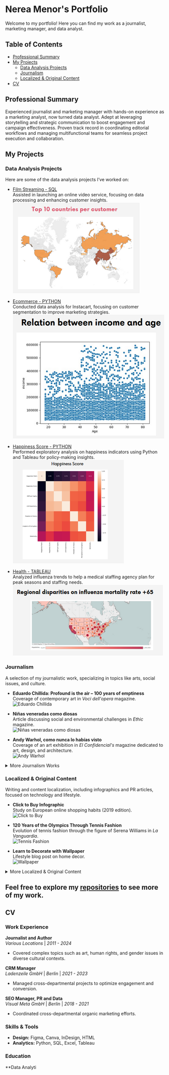 # Nerea Menor's Portfolio

Welcome to my portfolio! Here you can find my work as a journalist, marketing manager, and data analyst.

## Table of Contents

- [Professional Summary](#professional-summary)
- [My Projects](#my-projects)
  - [Data Analysis Projects](#data-analysis-projects)
  - [Journalism](#journalism)
  - [Localized & Original Content](#localized--original-content)
- [CV](#cv)

## Professional Summary

Experienced journalist and marketing manager with hands-on experience as a marketing analyst, now turned data analyst. Adept at leveraging storytelling and strategic communication to boost engagement and campaign effectiveness. Proven track record in coordinating editorial workflows and managing multifunctional teams for seamless project execution and collaboration.

## My Projects

### Data Analysis Projects

Here are some of the data analysis projects I’ve worked on:

- [Film Streaming - SQL](https://github.com/NereaMe/launchstrategy_SQL)  
  Assisted in launching an online video service, focusing on data processing and enhancing customer insights.  
  ![Film Streaming](images/1-filmsql.PNG)

- [Ecommerce - PYTHON](https://github.com/NereaMe/Ecommerce_python/)  
  Conducted data analysis for Instacart, focusing on customer segmentation to improve marketing strategies.  
  ![Ecommerce Python](images/2-ecommerce_python.PNG)

- [Happiness Score - PYTHON](https://github.com/NereaMe/HappinessScore_python)  
  Performed exploratory analysis on happiness indicators using Python and Tableau for policy-making insights.  
  ![Happiness Score](images/3-happines_score_python.PNG)

- [Health - TABLEAU](https://github.com/NereaMe/health_tableau)  
  Analyzed influenza trends to help a medical staffing agency plan for peak seasons and staffing needs.  
  ![Health](images/4-health_tableau.PNG)

### Journalism

A selection of my journalistic work, specializing in topics like arts, social issues, and culture.

- **Eduardo Chillida: Profound is the air – 100 years of emptiness**  
  Coverage of contemporary art in *Voci dell'opera* magazine.  
  ![Eduardo Chillida](images/eduardo_chillida.jpg)

- **Niñas veneradas como diosas**  
  Article discussing social and environmental challenges in *Ethic* magazine.  
  ![Niñas veneradas como diosas](images/ninas_veneradas.jpg)

- **Andy Warhol, como nunca lo habías visto**  
  Coverage of an art exhibition in *El Confidencial's* magazine dedicated to art, design, and architecture.  
  ![Andy Warhol](images/andy_warhol.jpg)

<details>
<summary>More Journalism Works</summary>

- **The Power of Art in Society**  
  Exploration of art's impact on social change in *Artistry Today*.  
  ![The Power of Art](images/power_of_art.jpg)

- **Gender Equality in the Arts**  
  Article addressing gender issues in the art world, published in *Culture Review*.  
  ![Gender Equality](images/gender_equality.jpg)

</details>

### Localized & Original Content

Writing and content localization, including infographics and PR articles, focused on technology and lifestyle.

- **Click to Buy Infographic**  
  Study on European online shopping habits (2019 edition).  
  ![Click to Buy](images/click_to_buy.jpg)

- **120 Years of the Olympics Through Tennis Fashion**  
  Evolution of tennis fashion through the figure of Serena Williams in *La Vanguardia*.  
  ![Tennis Fashion](images/tennis_fashion.jpg)

- **Learn to Decorate with Wallpaper**  
  Lifestyle blog post on home decor.  
  ![Wallpaper](images/wallpaper.jpg)

<details>
<summary>More Localized & Original Content</summary>

- **The Powers of Plants**  
  Pinterest post on indoor plant guide.  
  ![Powers of Plants](images/powers_of_plants.jpg)

- **How We Shop Online: Devices and Trends**  
  Study on European habits regarding online shopping devices.  
  ![Online Shopping](images/online_shopping.jpg)

</details>

## Feel free to explore my [repositories](https://github.com/NereaMe) to see more of my work.

## CV

### Work Experience

**Journalist and Author**  
*Various Locations* | *2011 - 2024*  
- Covered complex topics such as art, human rights, and gender issues in diverse cultural contexts.

**CRM Manager**  
*Ladenzeile GmbH* | *Berlin* | *2021 - 2023*  
- Managed cross-departmental projects to optimize engagement and conversion.

**SEO Manager, PR and Data**  
*Visual Meta GmbH* | *Berlin* | *2018 - 2021*  
- Coordinated cross-departmental organic marketing efforts.

### Skills & Tools

- **Design:** Figma, Canva, InDesign, HTML
- **Analytics:** Python, SQL, Excel, Tableau

### Education

**Data Analyti
